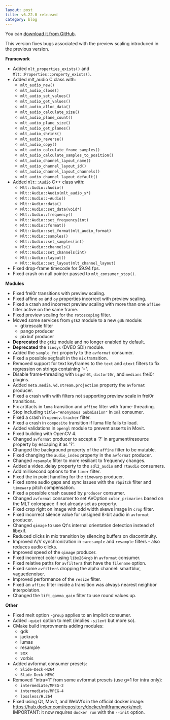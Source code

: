 ```yaml
---
layout: post
title: v6.22.0 released
category: blog
---
```

You can [download it from GitHub](https://github.com/mltframework/mlt/releases/tag/v6.22.0).


This version fixes bugs associated with the preview scaling introduced in the
previous version.

**Framework**

  * Added `mlt_properties_exists()` and `Mlt::Properties::property_exists()`.
  * Added mlt_audio C class with:
    - `mlt_audio_new()`
	- `mlt_audio_close()`
	- `mlt_audio_set_values()`
	- `mlt_audio_get_values()`
	- `mlt_audio_alloc_data()`
	- `mlt_audio_calculate_size()`
	- `mlt_audio_plane_count()`
	- `mlt_audio_plane_size()`
	- `mlt_audio_get_planes()`
	- `mlt_audio_shrink()`
	- `mlt_audio_reverse()`
	- `mlt_audio_copy()`
	- `mlt_audio_calculate_frame_samples()`
	- `mlt_audio_calculate_samples_to_position()`
	- `mlt_audio_channel_layout_name()`
	- `mlt_audio_channel_layout_id()`
	- `mlt_audio_channel_layout_channels()`
	- `mlt_audio_channel_layout_default()`
  * Added `Mlt::Audio` C++ class with:
    - `Mlt::Audio::Audio()`
	- `Mlt::Audio::Audio(mlt_audio_s*)`
	- `Mlt::Audio::~Audio()`
	- `Mlt::Audio::data()`
	- `Mlt::Audio::set_data(void*)`
	- `Mlt::Audio::frequency()`
	- `Mlt::Audio::set_frequency(int)`
	- `Mlt::Audio::format()`
	- `Mlt::Audio::set_format(mlt_audio_format)`
	- `Mlt::Audio::samples()`
	- `Mlt::Audio::set_samples(int)`
	- `Mlt::Audio::channels()`
	- `Mlt::Audio::set_channels(int)`
	- `Mlt::Audio::layout()`
	- `Mlt::Audio::set_layout(mlt_channel_layout)`
  * Fixed drop-frame timecode for 59.94 fps.
  * Fixed crash on null pointer passed to `mlt_consumer_stop()`.

**Modules**

  * Fixed frei0r transitions with preview scaling.
  * Fixed affine `ox` and `oy` properties incorrect with preview scaling.
  * Fixed a crash and incorrect preview scaling with more than one `affine`
    filter active on the same frame.
  * Fixed preview scaling for the `rotoscoping` filter.
  * Moved some services from `gtk2` module to a new `gdk` module:
    - gtkrescale filter
	- pango producer
	- pixbuf producer
  * **Deprecated** the `gtk2` module and no longer enabled by default.
  * **Deprecated** the `linsys` (DVEO SDI) module.
  * Added the `sample_fmt` property to the `avformat` consumer.
  * Fixed a possible segfault in the `mix` transition.
  * Removed support for text keyframes to the `text` and `qtext` filters
    to fix regression on strings containing '='.
  * Disable frame-threading with `bigsh0t`, `distort0r`, and `medians` frei0r plugins.
  * Added `meta.media.%d.stream.projection` property the `avformat` producer.
  * Fixed a crash with with filters not supporting preview scale in frei0r
    transitions.
  * Fix artifacts in `luma` transition and `affine` filter with frame-threading.
  * Stop including `title="Anonymous Submission"` in `xml` consumer.
  * Fixed a crash in `opencv.tracker` filter.
  * Fixed a crash in `composite` transition if luma file fails to load.
  * Added validations in `opengl` module to prevent asserts in Movit.
  * Fixed building with OpenCV 4.
  * Changed `avformat` producer to accept a '?' in argument/resource property
    by escaping it as '\?'.
  * Changed the background property of the `affine` filter to be mutable.
  * Fixed changing the `audio_index` property in the `avformat` producer.
  * Changed `resample` filter to more resiliant to frequency changes.
  * Added a video_delay property to the `sdl2_audio` and `rtaudio` consumers.
  * Add millisecond options to the `timer` filter.
  * Fixed the in point handling for the `timewarp` producer.
  * Fixed some audio gaps and sync issues with the `rbpitch` filter and `timewarp`
    pitch compensation.
  * Fixed a possible crash caused by `producer` consumer.
  * Changed `avformat` consumer to set AVOption `color_primaries` based on the
    MLT colorspace if not already set as property.
  * Fixed crop right on image with odd width skews image in `crop` filter.
  * Fixed incorrect silence value for unsigned 8-bit audio in `avformat` producer.
  * Changed `qimage` to use Qt's internal orientation detection instead of libexif.
  * Reduced clicks in mix transition by silencing buffers on discontinuity.
  * Improved A/V synchronization in `swresample` and `resample` filters - also reduces audio clicks.
  * Improved speed of the `qimage` producer.
  * Fixed incorrect color using `libx264rgb` in `avformat` consumer.
  * Fixed relative paths for `avfilter`s that have the `filename` option.
  * Fixed some `avfilter`s dropping the alpha channel: smartblur, vaguedenoiser.
  * Improved performance of the `resize` filter.
  * Fixed an `affine` filter inside a transition was always nearest neighbor
    interpolation.
  * Changed the `lift_gamma_gain` filter to use round values up.

**Other**

  * Fixed melt option `-group` applies to an implicit consumer.
  * Added `-quiet` option to melt (implies `-silent` but more so).
  * CMake build improvments adding modules:
    - gdk
	- jackrack
	- lumas
	- resample
	- sox
	- vorbis
  * Added avformat consumer presets:
    - `Slide-Deck-H264`
	- `Slide-Deck-HEVC`
  * Removed "intra=1" from some avformat presets (use g=1 for intra only):
    - `intermediate/MPEG-2`
	- `intermediate/MPEG-4`
	- `lossless/H.264`
  * Fixed using Qt, Movit, and WebVfx in the official docker image:
    https://hub.docker.com/repository/docker/mltframework/melt
	IMPORTANT: it now requires `docker run` with the `--init` option.
